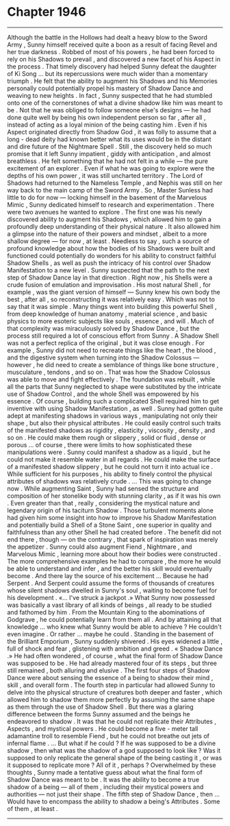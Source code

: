 
# Chapter 1946


---

Although the battle in the Hollows had dealt a heavy blow to the Sword Army , Sunny himself received quite a boon as a result of facing Revel and her true darkness . Robbed of most of his powers , he had been forced to rely on his Shadows to prevail , and discovered a new facet of his Aspect in the process .
That timely discovery had helped Sunny defeat the daughter of Ki Song … but its repercussions were much wider than a momentary triumph . He felt that the ability to augment his Shadows and his Memories personally could potentially propel his mastery of Shadow Dance and weaving to new heights .
In fact , Sunny suspected that he had stumbled onto one of the cornerstones of what a divine shadow like him was meant to be . Not that he was obliged to follow someone else's designs — he had done quite well by being his own independent person so far , after all , instead of acting as a loyal minion of the being casting him .
Even if his Aspect originated directly from Shadow God , it was folly to assume that a long - dead deity had known better what its uses would be in the distant and dire future of the Nightmare Spell .
Still , the discovery held so much promise that it left Sunny impatient , giddy with anticipation , and almost breathless . He felt something that he had not felt in a while — the pure excitement of an explorer . Even if what he was going to explore were the depths of his own power , it was still uncharted territory .
The Lord of Shadows had returned to the Nameless Temple , and Nephis was still on her way back to the main camp of the Sword Army . So , Master Sunless had little to do for now — locking himself in the basement of the Marvelous Mimic , Sunny dedicated himself to research and experimentation .
There were two avenues he wanted to explore .
The first one was his newly discovered ability to augment his Shadows , which allowed him to gain a profoundly deep understanding of their physical nature . It also allowed him a glimpse into the nature of their powers and mindset , albeit to a more shallow degree — for now , at least .
Needless to say , such a source of profound knowledge about how the bodies of his Shadows were built and functioned could potentially do wonders for his ability to construct faithful Shadow Shells , as well as push the intricacy of his control over Shadow Manifestation to a new level .
Sunny suspected that the path to the next step of Shadow Dance lay in that direction .
Right now , his Shells were a crude fusion of emulation and improvisation . His most natural Shell , for example , was the giant version of himself — Sunny knew his own body the best , after all , so reconstructing it was relatively easy .
Which was not to say that it was simple . Many things went into building this powerful Shell , from deep knowledge of human anatomy , material science , and basic physics to more esoteric subjects like souls , essence , and will . Much of that complexity was miraculously solved by Shadow Dance , but the process still required a lot of conscious effort from Sunny .
A Shadow Shell was not a perfect replica of the original , but it was close enough . For example , Sunny did not need to recreate things like the heart , the blood , and the digestive system when turning into the Shadow Colossus — however , he did need to create a semblance of things like bone structure , musculature , tendons , and so on .
That was how the Shadow Colossus was able to move and fight effectively . The foundation was rebuilt , while all the parts that Sunny neglected to shape were substituted by the intricate use of Shadow Control , and the whole Shell was empowered by his essence .
Of course , building such a complicated Shell required him to get inventive with using Shadow Manifestation , as well . Sunny had gotten quite adept at manifesting shadows in various ways , manipulating not only their shape , but also their physical attributes .
He could easily control such traits of the manifested shadows as rigidity , elasticity , viscosity , density , and so on . He could make them rough or slippery , solid or fluid , dense or porous … of course , there were limits to how sophisticated these manipulations were .
Sunny could manifest a shadow as a liquid , but he could not make it resemble water in all regards . He could make the surface of a manifested shadow slippery , but he could not turn it into actual ice . While sufficient for his purposes , his ability to finely control the physical attributes of shadows was relatively crude .
… This was going to change now .
While augmenting Saint , Sunny had sensed the structure and composition of her stonelike body with stunning clarity , as if it was his own . Even greater than that , really , considering the mystical nature and legendary origin of his taciturn Shadow .
Those turbulent moments alone had given him some insight into how to improve his Shadow Manifestation and potentially build a Shell of a Stone Saint , one superior in quality and faithfulness than any other Shell he had created before . The benefit did not end there , though — on the contrary , that spark of inspiration was merely the appetizer .
Sunny could also augment Fiend , Nightmare , and Marvelous Mimic , learning more about how their bodies were constructed . The more comprehensive examples he had to compare , the more he would be able to understand and infer , and the better his skill would eventually become .
And there lay the source of his excitement …
Because he had Serpent .
And Serpent could assume the forms of thousands of creatures whose silent shadows dwelled in Sunny's soul , waiting to become fuel for his development .
«… I've struck a jackpot .»
What Sunny now possessed was basically a vast library of all kinds of beings , all ready to be studied and fathomed by him . From the Mountain King to the abominations of Godgrave , he could potentially learn from them all .
And by attaining all that knowledge … who knew what Sunny would be able to achieve ?
He couldn't even imagine .
Or rather … maybe he could .
Standing in the basement of the Brilliant Emporium , Sunny suddenly shivered . His eyes widened a little , full of shock and fear , glistening with ambition and greed .
« Shadow Dance .»
He had often wondered , of course , what the final form of Shadow Dance was supposed to be . He had already mastered four of its steps , but three still remained , both alluring and elusive .
The first four steps of Shadow Dance were about sensing the essence of a being to shadow their mind , skill , and overall form . The fourth step in particular had allowed Sunny to delve into the physical structure of creatures both deeper and faster , which allowed him to shadow them more perfectly by assuming the same shape as them through the use of Shadow Shell .
But there was a glaring difference between the forms Sunny assumed and the beings he endeavored to shadow .
It was that he could not replicate their Attributes , Aspects , and mystical powers .
He could become a five - meter tall adamantine troll to resemble Fiend , but he could not breathe out jets of infernal flame .
… But what if he could ?
If he was supposed to be a divine shadow , then what was the shadow of a god supposed to look like ? Was it supposed to only replicate the general shape of the being casting it , or was it supposed to replicate more ?
All of it , perhaps ?
Overwhelmed by these thoughts , Sunny made a tentative guess about what the final form of Shadow Dance was meant to be . It was the ability to become a true shadow of a being — all of them , including their mystical powers and authorities — not just their shape .
The fifth step of Shadow Dance , then …
Would have to encompass the ability to shadow a being's Attributes .
Some of them , at least .

---

